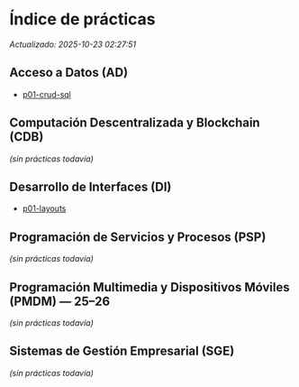 <!-- Archivo generado automáticamente. Edita las prácticas en sus carpetas. -->
# Índice de prácticas

_Actualizado: 2025-10-23 02:27:51_

## Acceso a Datos (AD)

- [p01-crud-sql](01-acceso-datos//practicas/p01-crud-sql/README.md)

## Computación Descentralizada y Blockchain (CDB)

*(sin prácticas todavía)*

## Desarrollo de Interfaces (DI)

- [p01-layouts](03-desarrollo-interfaces//practicas/p01-layouts/README.md)

## Programación de Servicios y Procesos (PSP)

*(sin prácticas todavía)*

## Programación Multimedia y Dispositivos Móviles (PMDM) — 25–26

*(sin prácticas todavía)*

## Sistemas de Gestión Empresarial (SGE)

*(sin prácticas todavía)*

